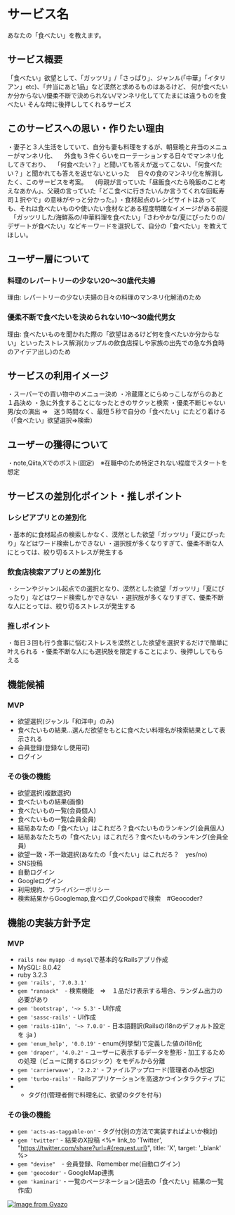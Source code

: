# サービス名
あなたの「食べたい」を教えます。

## サービス概要
「食べたい」欲望として、「ガッツリ」/「さっぱり」、ジャンル(「中華」「イタリアン」etc)、「弁当にあと1品」など漠然と求めるものはあるけど、
何が食べたいか分からない/優柔不断で決められない/マンネリ化しててたまには違うものを食べたい
そんな時に後押ししてくれるサービス

## このサービスへの思い・作りたい理由
・妻子と３人生活をしていて、自分も妻も料理をするが、朝昼晩と弁当のメニューがマンネリ化、
　外食も３件くらいをローテーションする日々でマンネリ化してきており、
　「何食べたい？」と聞いても答えが返ってこない、「何食べたい？」と聞かれても答えを返せないといった
　日々の食のマンネリ化を解消したく、このサービスを考案。
　(母親が言っていた「昼飯食べたら晩飯のこと考えなあかん」、父親の言っていた「どこ食べに行きたいんか言うてくれな回転寿司１択やで」の意味がやっと分かった。)
・食材起点のレシピサイトはあっても、それは食べたいものや使いたい食材などある程度明確なイメージがある前提
　「ガッツリした/海鮮系の/中華料理を食べたい」「さわやかな/夏にぴったりの/デザートが食べたい」などキーワードを選択して、自分の「食べたい」を教えてほしい。

## ユーザー層について
### 料理のレパートリーの少ない20～30歳代夫婦
理由: レパートリーの少ない夫婦の日々の料理のマンネリ化解消のため
### 優柔不断で食べたいを決められない10～30歳代男女
理由: 食べたいものを聞かれた際の「欲望はあるけど何を食べたいか分からない」といったストレス解消(カップルの飲食店探しや家族の出先での急な外食時のアイデア出し)のため

## サービスの利用イメージ
・スーパーでの買い物中のメニュー決め
・冷蔵庫とにらめっこしながらのあと１品決め
・急に外食することになったときのサクッと検索
・優柔不断じゃない男/女の演出
⇒　迷う時間なく、最短５秒で自分の「食べたい」にたどり着ける（「食べたい」欲望選択⇒検索）

## ユーザーの獲得について
・note,Qiita,Xでのポスト(固定)　※在職中のため特定されない程度でスタートを想定

## サービスの差別化ポイント・推しポイント
### レシピアプリとの差別化
・基本的に食材起点の検索しかなく、漠然とした欲望「ガッツリ」「夏にぴったり」などはワード検索しかできない
・選択肢が多くなりすぎて、優柔不断な人にとっては、絞り切るストレスが発生する

### 飲食店検索アプリとの差別化
・シーンやジャンル起点での選択となり、漠然とした欲望「ガッツリ」「夏にぴったり」などはワード検索しかできない
・選択肢が多くなりすぎて、優柔不断な人にとっては、絞り切るストレスが発生する

### 推しポイント
・毎日３回も行う食事に悩むストレスを漠然とした欲望を選択するだけで簡単に叶えられる
・優柔不断な人にも選択肢を限定することにより、後押ししてもらえる

## 機能候補
### MVP
* 欲望選択(ジャンル「和洋中」のみ)
* 食べたいもの結果…選んだ欲望をもとに食べたい料理名が検索結果として表示される
* 会員登録(登録なし使用可)
* ログイン

### その後の機能

* 欲望選択(複数選択)
* 食べたいもの結果(画像)
* 食べたいもの一覧(会員個人)
* 食べたいもの一覧(会員全員)
* 結局あなたの「食べたい」はこれだろ？食べたいものランキング(会員個人)
* 結局あなたたちの「食べたい」はこれだろ？食べたいものランキング(会員全員)
* 欲望一致・不一致選択(あなたの「食べたい」はこれだろ？　yes/no)
* SNS投稿
* 自動ログイン
* Googleログイン
* 利用規約、プライバシーポリシー
* 検索結果からGooglemap,食べログ,Cookpadで検索　#Geocoder?

## 機能の実装方針予定
### MVP
* `rails new myapp -d mysql`で基本的なRailsアプリ作成
* MySQL: 8.0.42
* ruby 3.2.3
* `gem 'rails', '7.0.3.1'`
* `gem "ransack"`　- 検索機能　⇒　１品だけ表示する場合、ランダム出力の必要があり
* `gem 'bootstrap', '~> 5.3'` - UI作成
* `gem 'sassc-rails'` - UI作成
* `gem 'rails-i18n', '~> 7.0.0'` - 日本語翻訳(Railsのi18nのデフォルト設定を :ja )
* `gem 'enum_help', '0.0.19'` - enum(列挙型)で定義した値のi18n化
* `gem 'draper', '4.0.2'` - ユーザーに表示するデータを整形・加工するための処理（ビューに関するロジック）をモデルから分離
* `gem 'carrierwave', '2.2.2'` - ファイルアップロード(管理者のみ想定)
* `gem 'turbo-rails'` - Railsアプリケーションを高速かつインタラクティブに
* * タグ付(管理者側で料理名に、欲望のタグを付与)


### その後の機能
* `gem 'acts-as-taggable-on'` - タグ付(別の方法で実装すればよいか検討)
* `gem 'twitter'` - 結果のX投稿
  <%= link_to 'Twitter', "https://twitter.com/share?url=#{request.url}", title: 'X', target: '_blank' %>
* `gem "devise"`　- 会員登録、Remember me(自動ログイン)
* `gem 'geocoder'` - GoogleMap連携
* `gem 'kaminari'` - 一覧のページネーション(過去の「食べたい」結果の一覧作成)

[![Image from Gyazo](https://i.gyazo.com/a5484312c1d6b991c9c9c2d21282ce0e.png)](https://gyazo.com/a5484312c1d6b991c9c9c2d21282ce0e)